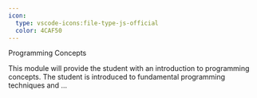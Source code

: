 ```yaml
---
icon:
  type: vscode-icons:file-type-js-official
  color: 4CAF50
---
```

Programming Concepts

This module will provide the student with an introduction to programming concepts. The student is introduced to fundamental programming techniques and ... 
